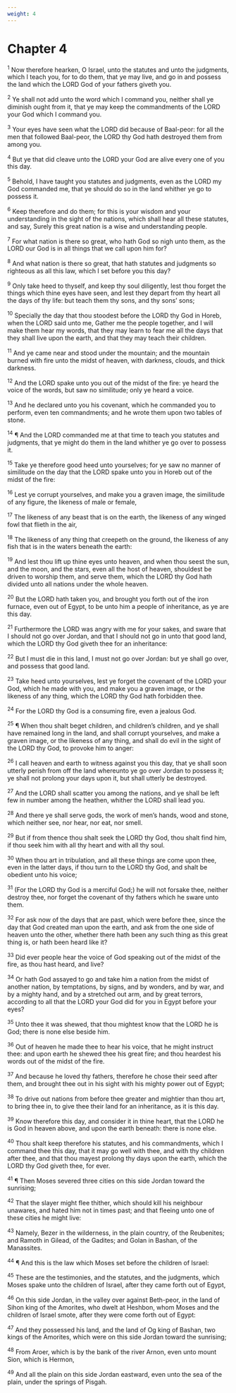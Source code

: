 ```yaml
---
weight: 4
---
```


# Chapter 4

<sup>1</sup> Now therefore hearken, O Israel, unto the statutes and unto the judgments, which I teach you, for to do them, that ye may live, and go in and possess the land which the LORD God of your fathers giveth you. 

<sup>2</sup> Ye shall not add unto the word which I command you, neither shall ye diminish ought from it, that ye may keep the commandments of the LORD your God which I command you. 

<sup>3</sup> Your eyes have seen what the LORD did because of Baal-peor: for all the men that followed Baal-peor, the LORD thy God hath destroyed them from among you. 

<sup>4</sup> But ye that did cleave unto the LORD your God are alive every one of you this day. 

<sup>5</sup> Behold, I have taught you statutes and judgments, even as the LORD my God commanded me, that ye should do so in the land whither ye go to possess it. 

<sup>6</sup> Keep therefore and do them; for this is your wisdom and your understanding in the sight of the nations, which shall hear all these statutes, and say, Surely this great nation is a wise and understanding people. 

<sup>7</sup> For what nation is there so great, who hath God so nigh unto them, as the LORD our God is in all things that we call upon him for? 

<sup>8</sup> And what nation is there so great, that hath statutes and judgments so righteous as all this law, which I set before you this day? 

<sup>9</sup> Only take heed to thyself, and keep thy soul diligently, lest thou forget the things which thine eyes have seen, and lest they depart from thy heart all the days of thy life: but teach them thy sons, and thy sons’ sons; 

<sup>10</sup> Specially the day that thou stoodest before the LORD thy God in Horeb, when the LORD said unto me, Gather me the people together, and I will make them hear my words, that they may learn to fear me all the days that they shall live upon the earth, and that they may teach their children. 

<sup>11</sup> And ye came near and stood under the mountain; and the mountain burned with fire unto the midst of heaven, with darkness, clouds, and thick darkness. 

<sup>12</sup> And the LORD spake unto you out of the midst of the fire: ye heard the voice of the words, but saw no similitude; only ye heard a voice. 

<sup>13</sup> And he declared unto you his covenant, which he commanded you to perform, even ten commandments; and he wrote them upon two tables of stone. 

<sup>14</sup> ¶ And the LORD commanded me at that time to teach you statutes and judgments, that ye might do them in the land whither ye go over to possess it. 

<sup>15</sup> Take ye therefore good heed unto yourselves; for ye saw no manner of similitude on the day that the LORD spake unto you in Horeb out of the midst of the fire: 

<sup>16</sup> Lest ye corrupt yourselves, and make you a graven image, the similitude of any figure, the likeness of male or female, 

<sup>17</sup> The likeness of any beast that is on the earth, the likeness of any winged fowl that flieth in the air, 

<sup>18</sup> The likeness of any thing that creepeth on the ground, the likeness of any fish that is in the waters beneath the earth: 

<sup>19</sup> And lest thou lift up thine eyes unto heaven, and when thou seest the sun, and the moon, and the stars, even all the host of heaven, shouldest be driven to worship them, and serve them, which the LORD thy God hath divided unto all nations under the whole heaven. 

<sup>20</sup> But the LORD hath taken you, and brought you forth out of the iron furnace, even out of Egypt, to be unto him a people of inheritance, as ye are this day. 

<sup>21</sup> Furthermore the LORD was angry with me for your sakes, and sware that I should not go over Jordan, and that I should not go in unto that good land, which the LORD thy God giveth thee for an inheritance: 

<sup>22</sup> But I must die in this land, I must not go over Jordan: but ye shall go over, and possess that good land. 

<sup>23</sup> Take heed unto yourselves, lest ye forget the covenant of the LORD your God, which he made with you, and make you a graven image, or the likeness of any thing, which the LORD thy God hath forbidden thee. 

<sup>24</sup> For the LORD thy God is a consuming fire, even a jealous God. 

<sup>25</sup> ¶ When thou shalt beget children, and children’s children, and ye shall have remained long in the land, and shall corrupt yourselves, and make a graven image, or the likeness of any thing, and shall do evil in the sight of the LORD thy God, to provoke him to anger: 

<sup>26</sup> I call heaven and earth to witness against you this day, that ye shall soon utterly perish from off the land whereunto ye go over Jordan to possess it; ye shall not prolong your days upon it, but shall utterly be destroyed. 

<sup>27</sup> And the LORD shall scatter you among the nations, and ye shall be left few in number among the heathen, whither the LORD shall lead you. 

<sup>28</sup> And there ye shall serve gods, the work of men’s hands, wood and stone, which neither see, nor hear, nor eat, nor smell. 

<sup>29</sup> But if from thence thou shalt seek the LORD thy God, thou shalt find him, if thou seek him with all thy heart and with all thy soul. 

<sup>30</sup> When thou art in tribulation, and all these things are come upon thee, even in the latter days, if thou turn to the LORD thy God, and shalt be obedient unto his voice; 

<sup>31</sup> (For the LORD thy God is a merciful God;) he will not forsake thee, neither destroy thee, nor forget the covenant of thy fathers which he sware unto them. 

<sup>32</sup> For ask now of the days that are past, which were before thee, since the day that God created man upon the earth, and ask from the one side of heaven unto the other, whether there hath been any such thing as this great thing is, or hath been heard like it? 

<sup>33</sup> Did ever people hear the voice of God speaking out of the midst of the fire, as thou hast heard, and live? 

<sup>34</sup> Or hath God assayed to go and take him a nation from the midst of another nation, by temptations, by signs, and by wonders, and by war, and by a mighty hand, and by a stretched out arm, and by great terrors, according to all that the LORD your God did for you in Egypt before your eyes? 

<sup>35</sup> Unto thee it was shewed, that thou mightest know that the LORD he is God; there is none else beside him. 

<sup>36</sup> Out of heaven he made thee to hear his voice, that he might instruct thee: and upon earth he shewed thee his great fire; and thou heardest his words out of the midst of the fire. 

<sup>37</sup> And because he loved thy fathers, therefore he chose their seed after them, and brought thee out in his sight with his mighty power out of Egypt; 

<sup>38</sup> To drive out nations from before thee greater and mightier than thou art, to bring thee in, to give thee their land for an inheritance, as it is this day. 

<sup>39</sup> Know therefore this day, and consider it in thine heart, that the LORD he is God in heaven above, and upon the earth beneath: there is none else. 

<sup>40</sup> Thou shalt keep therefore his statutes, and his commandments, which I command thee this day, that it may go well with thee, and with thy children after thee, and that thou mayest prolong thy days upon the earth, which the LORD thy God giveth thee, for ever. 

<sup>41</sup> ¶ Then Moses severed three cities on this side Jordan toward the sunrising; 

<sup>42</sup> That the slayer might flee thither, which should kill his neighbour unawares, and hated him not in times past; and that fleeing unto one of these cities he might live: 

<sup>43</sup> Namely, Bezer in the wilderness, in the plain country, of the Reubenites; and Ramoth in Gilead, of the Gadites; and Golan in Bashan, of the Manassites. 

<sup>44</sup> ¶ And this is the law which Moses set before the children of Israel: 

<sup>45</sup> These are the testimonies, and the statutes, and the judgments, which Moses spake unto the children of Israel, after they came forth out of Egypt, 

<sup>46</sup> On this side Jordan, in the valley over against Beth-peor, in the land of Sihon king of the Amorites, who dwelt at Heshbon, whom Moses and the children of Israel smote, after they were come forth out of Egypt: 

<sup>47</sup> And they possessed his land, and the land of Og king of Bashan, two kings of the Amorites, which were on this side Jordan toward the sunrising; 

<sup>48</sup> From Aroer, which is by the bank of the river Arnon, even unto mount Sion, which is Hermon, 

<sup>49</sup> And all the plain on this side Jordan eastward, even unto the sea of the plain, under the springs of Pisgah. 


